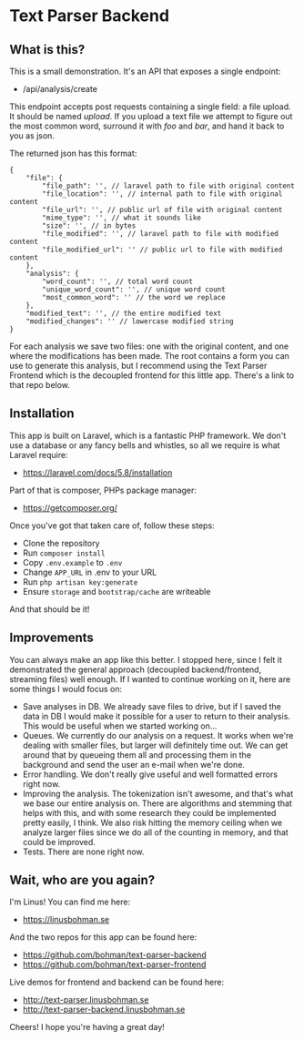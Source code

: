 # Text Parser Backend

## What is this?
This is a small demonstration. It's an API that exposes a single endpoint:

- /api/analysis/create

This endpoint accepts post requests containing a single field: a file upload. It should be named _upload_. If you upload a text file we attempt to figure out the most common word, surround it with _foo_ and _bar_, and hand it back to you as json.

The returned json has this format:

```
{
    "file": {
        "file_path": '', // laravel path to file with original content
        "file_location": '', // internal path to file with original content
        "file_url": '', // public url of file with original content
        "mime_type": '', // what it sounds like
        "size": '', // in bytes
        "file_modified": '', // laravel path to file with modified content
        "file_modified_url": '' // public url to file with modified content
    },
    "analysis": {
        "word_count": '', // total word count
        "unique_word_count": '', // unique word count
        "most_common_word": '' // the word we replace
    },
    "modified_text": '', // the entire modified text
    "modified_changes": '' // lowercase modified string
}
```

For each analysis we save two files: one with the original content, and one where the modifications has been made. The root contains a form you can use to generate this analysis, but I recommend using the Text Parser Frontend which is the decoupled frontend for this little app. There's a link to that repo below.

## Installation

This app is built on Laravel, which is a fantastic PHP framework. We don't use a database or any fancy bells and whistles, so all we require is what Laravel require:

- https://laravel.com/docs/5.8/installation

Part of that is composer, PHPs package manager:

- https://getcomposer.org/

Once you've got that taken care of, follow these steps:

- Clone the repository
- Run `composer install`
- Copy `.env.example` to `.env`
- Change `APP_URL` in .env to your URL
- Run `php artisan key:generate`
- Ensure `storage` and `bootstrap/cache` are writeable

And that should be it!

## Improvements

You can always make an app like this better. I stopped here, since I felt it demonstrated the general approach (decoupled backend/frontend, streaming files) well enough. If I wanted to continue working on it, here are some things I would focus on:

- Save analyses in DB. We already save files to drive, but if I saved the data in DB I would make it possible for a user to return to their analysis. This would be useful when we started working on...
- Queues. We currently do our analysis on a request. It works when we're dealing with smaller files, but larger will definitely time out. We can get around that by queueing them all and processing them in the background and send the user an e-mail when we're done.
- Error handling. We don't really give useful and well formatted errors right now.
- Improving the analysis. The tokenization isn't awesome, and that's what we base our entire analysis on. There are algorithms and stemming that helps with this, and with some research they could be implemented pretty easily, I think. We also risk hitting the memory ceiling when we analyze larger files since we do all of the counting in memory, and that could be improved.
- Tests. There are none right now.

## Wait, who are you again?

I'm Linus! You can find me here:

- https://linusbohman.se

And the two repos for this app can be found here:

- https://github.com/bohman/text-parser-backend
- https://github.com/bohman/text-parser-frontend

Live demos for frontend and backend can be found here:

- http://text-parser.linusbohman.se
- http://text-parser-backend.linusbohman.se

Cheers! I hope you're having a great day!